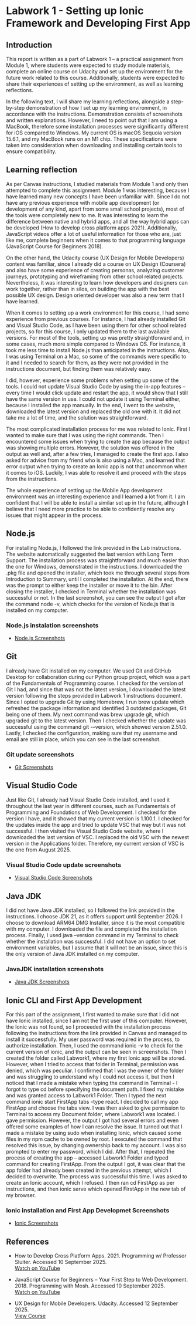 # Labwork 1 - Setting up Ionic Framework and Developing First App

## Introduction

This report is written as a part of Labwork 1 – a practical assignment from Module
1, where students were expected to study module materials, complete an online
course on Udacity and set up the environment for the future work related to this
course. Additionally, students were expected to share their experiences of setting
up the environment, as well as learning reflections.

In the following text, I will share my learning reflections, alongside a step-by-step
demonstration of how I set up my learning environment, in accordance with the
instructions. Demonstration consists of screenshots and written explanations.
However, I need to point out that I am using a MacBook, therefore some installation
processes were significantly different for iOS compared to Windows. My current OS
is macOS Sequoia version 15.6.1, and my MacBook runs on an M1 chip. These
specifications were taken into consideration when downloading and installing
certain tools to ensure compatibility.

## Learning reflection

As per Canvas instructions, I studied materials from Module 1 and only then
attempted to complete this assignment. Module 1 was interesting, because I have
learned many new concepts I have been unfamiliar with. Since I do not have any
previous experience with mobile app development (or development of any kind,
apart from some small school projects), most of the tools were completely new to
me. It was interesting to learn the difference between native and hybrid apps, and
all the way hybrid apps can be developed (How to develop cross platform apps
2021). Additionally, JavaScript videos offer a lot of useful information for those
who are, just like me, complete beginners when it comes to that programming
language (JavaScript Course for Beginners 2018).

On the other hand, the Udacity course (UX Design for Mobile Developers) content
was familiar, since I already did a course on UX Design (Coursera) and also have
some experience of creating personas, analyzing customer journeys, prototyping
and wireframing from other school related projects. Nevertheless, it was
interesting to learn how developers and designers can work together, rather than in
silos, on building the app with the best possible UX design. Design oriented
developer was also a new term that I have learned.

When it comes to setting up a work environment for this course, I had some
experience from previous courses. For instance, I had already installed Git and
Visual Studio Code, as I have been using them for other school related projects, so
for this course, I only updated them to the last available versions. For most of the
tools, setting up was pretty straightforward and, in some cases, much more simple
compared to Windows OS. For instance, it took me less time to install Node.js than
anticipated in the instructions. Also, I was using Terminal on a Mac, so some of the
commands were specific to it and I needed to search for them, as they were not
provided in the instructions document, but finding them was relatively easy.

I did, however, experience some problems when setting up some of the tools. I
could not update Visual Studio Code by using the in-app features – every time I
would click update and restart the app, it would show that I still have the same
version in use. I could not update it using Terminal either, because I installed the
app manually. In the end, I went to the website, downloaded the latest version and
replaced the old one with it. It did not take me a lot of time, and the solution was
straightforward.

The most complicated installation process for me was related to Ionic. First I
wanted to make sure that I was using the right commands. Then I encountered
some issues when trying to create the app because the output was showing multiple
errors. However, the solution was offered in the output as well and, after a few
tries, I managed to create the first app. I also asked for advice from my friend who
is also using a Mac, and learned that error output when trying to create an Ionic app
is not that uncommon when it comes to iOS. Luckily, I was able to resolve it and
proceed with the steps from the instructions.

The whole experience of setting up the Mobile App development environment was
an interesting experience and I learned a lot from it. I am confident that I will be
able to install a similar set up in the future, although I believe that I need more
practice to be able to confidently resolve any issues that might appear in the
process.

## Node.js

For installing Node.js, I followed the link provided in the Lab instructions. The
website automatically suggested the last version with Long Term Support. 
The installation process was straightforward and much easier than
the one for Windows, demonstrated in the instructions. I downloaded the .pkg file
and opened the installer, which took me through several steps from
Introduction to Summary, until I completed the installation. At the
end, there was the prompt to either keep the installer or move it to the bin. 
After closing the installer, I checked in Terminal whether the
installation was successful or not. In the last screenshot, you can see
the output I got after the command node -v, which checks for the version of
Node.js that is installed on my computer.

### Node.js instalation screenshots

- [Node.js Screenshots](../screenshots/node.js)


## Git

I already have Git installed on my computer. We used Git and GitHub Desktop for
collaboration during our Python group project, which was a part of the
Fundamentals of Programming course. I checked for the version of Git I had,
and since that was not the latest version, I downloaded the latest
version following the steps provided in Labwork 1 instructions document.
Since I opted to upgrade Git by using Homebrew, I run
brew update which refreshed the package information and identified
3 outdated packages, Git being one of them. My next command was
brew upgrade git, which upgraded git to the latest version. Then I
checked whether the update was successful using the command git -–version, which
showed version 2.51.0. Lastly, I checked the configuration, making
sure that my username and email are still in place, which you can see in the last
screenshot.

### Git update screenshots

- [Git Screenshots](../screenshots/git)


## Visual Studio Code

Just like Git, I already had Visual Studio Code installed, and I used it
throughout the last year in different courses, such as Fundamentals of Programming
and Foundations of Web Development. I checked for the version I have, and it
showed that my current version is 1.100.1. I checked for the updates
inside the app and tried to update VSC that way but it
was not successful. I then visited the Visual Studio Code website, where I
downloaded the last version of VSC. I replaced the old VSC with the
newest version in the Applications folder. Therefore, my current
version of VSC is the one from August 2025.

### Visual Studio Code update screenshots

- [Visual Studio Code Screenshots](../screenshots/visual_studio_code)


## Java JDK

I did not have Java JDK installed, so I followed the link provided in the instructions.
I choose JDK 21, as it offers support until September 2026. I choose
to download ARM64 DMG Installer, since it is the most compatible with my
computer. I downloaded the file and completed the installation
process. Finally, I used java –version command in my
Terminal to check whether the installation was successful. I did not
have an option to set environment variables, but I assume that it will not be an
issue, since this is the only version of Java JDK installed on my computer.

### JavaJDK installation screenshots

- [Java JDK Screenshots](../screenshots/java_jdk)


## Ionic CLI and First App Development

For this part of the assignment, I first wanted to make sure that I did not have Ionic
installed, since I am not the first user of this computer. However,
the Ionic was not found, so I proceeded with the installation process following the
instructions from the link provided in Canvas and managed to install it successfully.
My user password was required in the process, to authorize
installation. Then, I used the command ionic -v to check for the current version of
ionic, and the output can be seen in screenshots.
Then I created the folder called Labwork1, where my first Ionic app will be stored.
However, when I tried to access that folder in Terminal, permission was denied,
which was peculiar. I confirmed that I was the owner of the folder
and was struggling to understand why I could not access it, but then I noticed that I
made a mistake when typing the command in Terminal - I forgot to type cd before
specifying the document path. I fixed my mistake and was granted access to
Labwork1 Folder. Then I typed the next command ionic start
FirstApp tabs –type react. I decided to call my app FirstApp and choose the tabs
view. I was then asked to give permission to Terminal to access my Document
folder, where Labwork1 was located. I gave permission.
However, the output I got had several errors and even offered some examples of
how I can resolve the issue. It turned out that I made a mistake by
using sudo when installing Ionic, which caused some files in my npm cache to be
owned by root. I executed the command that resolved this issue, by changing
ownership back to my account. I was also prompted to enter my password, which I
did. After that, I repeated the process of creating the app – accessed Labwork1
Folder and typed command for creating FirstApp. From the output I got, it was
clear that the app folder had already been created in the previous attempt, which I
decided to overwrite. The process was successful this time. I was asked to create an Ionic account, which I
refused. I then ran cd FirstApp as per instructions, and then ionic
serve which opened FirstApp in the new tab of my browser. 

### Ionic installation and First App Developmet Screenshots

- [Ionic Screenshots](../screenshots/ionic)


## References

- How to Develop Cross Platform Apps. 2021. Programming w/ Professor Sluiter. Accessed 10 September 2025.  
  [Watch on YouTube](https://www.youtube.com/watch?v=AlyTBd4tuMs&t=1s)

- JavaScript Course for Beginners – Your First Step to Web Development. 2018. Programming with Mosh. Accessed 10 September 2025.  
  [Watch on YouTube](https://www.youtube.com/watch?v=W6NZfCO5SIk&t=1s)

- UX Design for Mobile Developers. Udacity. Accessed 12 September 2025.  
  [View Course](https://www.udacity.com/enrollment/ud849)
